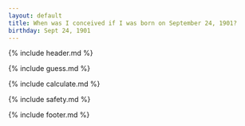 ```yaml
---
layout: default
title: When was I conceived if I was born on September 24, 1901?
birthday: Sept 24, 1901
---
```


{% include header.md %}

{% include guess.md %}

{% include calculate.md %}

{% include safety.md %}

{% include footer.md %}



